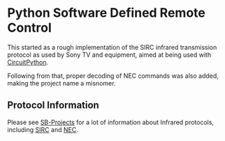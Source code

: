 <!--
SPDX-FileCopyrightText: 2020 Diego Elio Pettenò

SPDX-License-Identifier: MIT
-->

# Python Software Defined Remote Control

This started as a rough implementation of the SIRC infrared transmission protocol as used
by Sony TV and equipment, aimed at being used with
[CircuitPython](https://circuitpython.readthedocs.io/).

Following from that, proper decoding of NEC commands was also added, making the project
name a misnomer.

## Protocol Information

Please see [SB-Projects](https://www.sbprojects.net/knowledge/ir) for a lot of information
about Infrared protocols, including
[SIRC](https://www.sbprojects.net/knowledge/ir/sirc.php) and
[NEC](https://www.sbprojects.net/knowledge/ir/nec.php).
